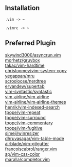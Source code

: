 ## Installation
```
.vim -> ~
```
```
.vimrc -> ~
```

## Preferred Plugin
[skywind3000/asyncrun.vim](https://github.com/skywind3000/asyncrun.vim)<br>
[morhetz/gruvbox](https://github.com/morhetz/gruvbox)<br>
[takac/vim-hardtime](https://github.com/takac/vim-hardtime)<br>
[christoomey/vim-system-copy](https://github.com/christoomey/vim-system-copy)<br>
[yegappan/mru](https://github.com/yegappan/mru)<br>
[scrooloose/nerdtree](https://github.com/scrooloose/nerdtree)<br>
[ervandew/supertab](https://github.com/ervandew/supertab)<br>
[vim-syntastic/syntastic](https://github.com/vim-syntastic/syntastic)<br>
[vim-airline/vim-airline](https://github.com/vim-airline/vim-airline)<br>
[vim-airline/vim-airline-themes](https://github.com/vim-airline/vim-airline-themes)<br>
[henrik/vim-indexed-search](https://github.com/henrik/vim-indexed-search)<br>
[tpope/vim-repeat](https://github.com/tpope/vim-repeat)<br>
[tpope/vim-surround](https://github.com/tpope/vim-surround)<br>
[tpope/vim-commentary](https://github.com/tpope/vim-commentary)<br>
[tpope/vim-fugitive](https://github.com/tpope/vim-fugitive)<br>
[simeji/winresizer](https://github.com/simeji/winresizer)<br>
[dhruvasagar/vim-table-mode](https://github.com/dhruvasagar/vim-table-mode)<br>
[airblade/vim-gitgutter](https://github.com/airblade/vim-gitgutter)<br>
[francoiscabrol/ranger.vim](https://github.com/francoiscabrol/ranger.vim)<br>
[ap/vim-css-color](https://github.com/ap/vim-css-color)<br>
[maralla/completor.vim](https://github.com/maralla/completor.vim)<br>
